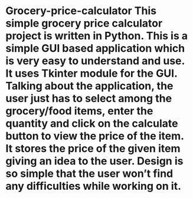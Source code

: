 # Grocery-price-calculator This simple grocery price calculator project is written in Python. This is a simple GUI based application which is very easy to understand and use. It uses Tkinter module for the GUI. Talking about the application, the user just has to select among the grocery/food items, enter the quantity and click on the calculate button to view the price of the item. It stores the price of the given item giving an idea to the user. Design is so simple that the user won’t find any difficulties while working on it.
